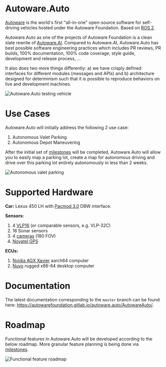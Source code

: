 # Autoware.Auto

[Autoware](https://www.autoware.org/) is the world's first "all-in-one" open-source
software for self-driving vehicles hosted under the Autoware Foundation. Based on
[ROS 2](https://index.ros.org/doc/ros2/).

Autoware.Auto as one of the projects of Autoware Foundation is a clean slate rewrite
of [Autoware.AI](https://autoware.ai/). Compared to Autoware.AI, Autoware.Auto has
best possible software engineering practices which includes PR reviews, PR builds,
100% documentation, 100% code coverage, style guide, development and release process, …

It also does two more things differently: a) we have crisply defined interfaces for
different modules (messages and APIs) and  b) architecture designed for determinism
such that it is possible to reproduce behaviors on live and development machines.

![Autoware.Auto testing vehicle](docs/images/lexus.jpg)

# Use Cases
Autoware.Auto will initially address the following 2 use case:
1. Autonomous Valet Parking
1. Autonomous Depot Maneuvering

After the initial set of [milestones](https://gitlab.com/autowarefoundation/autoware.auto/AutowareAuto/-/milestones)
will be completed, Autoware.Auto will allow you to easily map a parking lot, create
a map for autonomous driving and drive over this parking lot entirely autonomously
in less than 2 weeks.

![Autonomous valet parking](docs/images/valet_parking.jpeg)

# Supported Hardware
**Car:** Lexus 450 LH with [Pacmod 3.0](https://autonomoustuff.com/product/small-ev-by-wire-kits/)
DBW interface.

**Sensors:**  
1. 4 [VLP16](https://velodynelidar.com/vlp-16-hi-res.html) (or comparable sensors, e.g. VLP-32C)
2. 16 Sonar sensors
3. 4 [cameras](http://wiki.ros.org/pointgrey_camera_driver) (180 FOV)
4. [Novatel GPS](https://autonomoustuff.com/product/novatel-vehicle-kits/)

**ECUs:**  
1. [Nvidia AGX Xavier](https://www.nvidia.com/en-us/deep-learning-ai/products/agx-systems/) aarch64 computer
2. [Nuvo](https://autonomoustuff.com/product/astuff-spectra/) rugged x86-64 desktop computer

# Documentation

The latest documentation corresponding to the ``master`` branch can be found here:
https://autowarefoundation.gitlab.io/autoware.auto/AutowareAuto/.

# Roadmap
Functional features in Autoware.Auto will be developed according to the below roadmap.
More granular feature planning is being done via
[milestones](https://gitlab.com/autowarefoundation/autoware.auto/AutowareAuto/-/milestones).

![Functional feature roadmap](docs/images/aa_roadmap.png)

